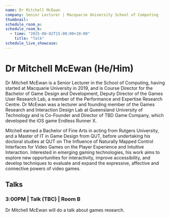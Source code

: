 ```yaml
---
name: Dr Mitchell McEwan
company: Senior Lecturer | Macquarie University School of Computing
thumbnail:
schedule_room_a:
schedule_room_b:
  - time: "2025-08-02T15:00:00+10:00"
    title: "Talk"
schedule_live_showcase:
---
```


# Dr Mitchell McEwan (He/Him)

Dr Mitchell McEwan is a Senior Lecturer in the School of Computing, having started at Macquarie University in 2019, and is Course Director for the Bachelor of Game Design and Development, Deputy Director of the Games User Research Lab, a member of the Performance and Expertise Research Centre. Dr McEwan was a lecturer and founding member of the Games Research and Interaction Design Lab at Queensland University of Technology and is Co-Founder and Director of TBD Game Company, which developed the iOS game Endless Runner X.

Mitchell earned a Bachelor of Fine Arts in acting from Rutgers University, and a Master of IT in Game Design from QUT, before undertaking his doctoral studies at QUT on The Influence of Naturally Mapped Control Interfaces for Video Games on the Player Experience and Intuitive Interaction. Interested in emerging gaming technologies, his work aims to explore new opportunities for interactivity, improve accessibility, and develop techniques to evaluate and expand the expressive, affective and connective powers of video games.

## Talks

### 3:00PM | Talk (TBC) | Room B

Dr Mitchell McEwan will do a talk about games research.
